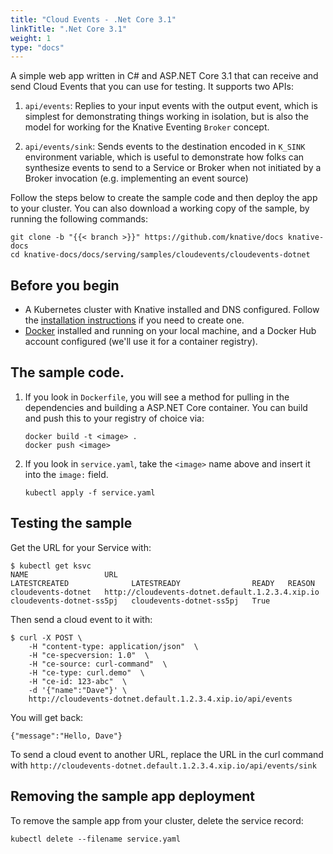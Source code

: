 ```yaml
---
title: "Cloud Events - .Net Core 3.1"
linkTitle: ".Net Core 3.1"
weight: 1
type: "docs"
---
```


A simple web app written in C# and ASP.NET Core 3.1 that can receive and
send Cloud Events that you can use for testing. It supports two APIs:

1. `api/events`: Replies to your input events with the output
   event, which is simplest for demonstrating things working in isolation, but
   is also the model for working for the Knative Eventing `Broker` concept.

2. `api/events/sink`: Sends events to the destination encoded in
   `K_SINK` environment variable, which is useful to demonstrate how folks
   can synthesize events to send to a Service or Broker when not initiated
   by a Broker invocation (e.g. implementing an event source)

Follow the steps below to create the sample code and then deploy the app to your
cluster. You can also download a working copy of the sample, by running the
following commands:

```shell
git clone -b "{{< branch >}}" https://github.com/knative/docs knative-docs
cd knative-docs/docs/serving/samples/cloudevents/cloudevents-dotnet
```

## Before you begin

- A Kubernetes cluster with Knative installed and DNS configured. Follow the
  [installation instructions](../../../../install/README.md) if you need to
  create one.
- [Docker](https://www.docker.com) installed and running on your local machine,
  and a Docker Hub account configured (we'll use it for a container registry).

## The sample code.

1. If you look in `Dockerfile`, you will see a method for pulling in the
   dependencies and building a ASP.NET Core container. You can build
   and push this to your registry of choice via:

   ```shell
   docker build -t <image> .
   docker push <image>
   ```

1. If you look in `service.yaml`, take the `<image>` name above and insert it
   into the `image:` field.

   ```shell
   kubectl apply -f service.yaml
   ```

## Testing the sample

Get the URL for your Service with:

```shell
$ kubectl get ksvc
NAME                 URL                                                LATESTCREATED              LATESTREADY                READY   REASON
cloudevents-dotnet   http://cloudevents-dotnet.default.1.2.3.4.xip.io   cloudevents-dotnet-ss5pj   cloudevents-dotnet-ss5pj   True
```

Then send a cloud event to it with:

```shell
$ curl -X POST \
    -H "content-type: application/json"  \
    -H "ce-specversion: 1.0"  \
    -H "ce-source: curl-command"  \
    -H "ce-type: curl.demo"  \
    -H "ce-id: 123-abc"  \
    -d '{"name":"Dave"}' \
    http://cloudevents-dotnet.default.1.2.3.4.xip.io/api/events
```

You will get back:

```shell
{"message":"Hello, Dave"}
```

To send a cloud event to another URL, replace the URL in the curl command with
`http://cloudevents-dotnet.default.1.2.3.4.xip.io/api/events/sink`

## Removing the sample app deployment

To remove the sample app from your cluster, delete the service record:

```shell
kubectl delete --filename service.yaml
```
